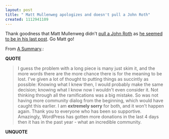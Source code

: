 ```yaml
---
layout: post
title: " Matt Mullenweg apologizes and doesn't pull a John Roth"
created: 1112941109
---
```

<p>Thank goodness that Matt Mullenweg didn't <a href="http://nabandwidthnews.blogware.com/blog/_archives/2004/4/28/44165.html">pull a John Roth</a> as <a href="http://www.rolandtanglao.com/archives/2005/04/02/matt_mullenweg_please_dont_pull_a_john_roth">he seemed to be in his last post</a>. Go Matt go!</p><p>From <a href="http://photomatt.net/2005/04/04/a-summary/">A Summary</a>.:</p>
<p><b>QUOTE</b></p><blockquote>I guess the problem with a long piece is many just skim it, and the more words there are the more chance there is for the meaning to be lost. I've given a lot of thought to putting things as succintly as possible: Knowing what I knew then, I would probably make the same decision; knowing what I know now I wouldn't even consider it. Not thinking through all the ramifications was a big mistake. So was not having more community dialog from the beginning, which would have caught this earlier. I am <b>extremely sorry</b> for both, and it won't happen again. Thank you to everyone who has been so supportive. Amazingly, WordPress has gotten more donations in the last 4 days then it has in the past year - what an incredible community.</blockquote><p><b>UNQUOTE</b></p>



